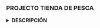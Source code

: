### PROJECTO TIENDA DE PESCA
<details>  
<summary><strong>DESCRIPCIÓN <br> </summary>
El proyecto consiste en la creación de una tienda virtual que permita a los usuarios realizar compras online.(TODAVIA ESTA EN PLENO PROJECTO).
<details>
<br>
<summary> 
<strong>TECNOLOGIAS</summary>
<br>
<summary>
- HTML <br>
- CSS <br>
- JavaScript <br>
<summary>
<br>